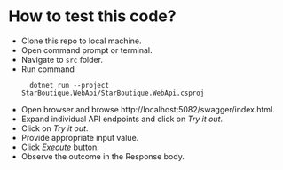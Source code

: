 # How to test this code?

* Clone this repo to local machine.
* Open command prompt or terminal.
* Navigate to `src` folder.
* Run command 
  ```
    dotnet run --project StarBoutique.WebApi/StarBoutique.WebApi.csproj
  ```
* Open browser and browse http://localhost:5082/swagger/index.html.
* Expand individual API endpoints and click on *Try it out*.
* Click on *Try it out*.
* Provide appropriate input value.
* Click *Execute* button.
* Observe the outcome in the Response body.